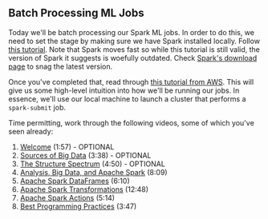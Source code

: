 Batch Processing ML Jobs
---------

Today we'll be batch processing our Spark ML jobs.  In order to do this, we need to set the stage by making sure we have Spark installed locally.  Follow [this tutorial](http://blog.appliedinformaticsinc.com/how-to-write-spark-applications-in-python/).  Note that Spark moves fast so while this tutorial is still valid, the version of Spark it suggests is woefully outdated.  Check [Spark's download page](https://spark.apache.org/downloads.html) to snag the latest version.

Once you've completed that, read through [this tutorial from AWS](https://aws.amazon.com/blogs/big-data/submitting-user-applications-with-spark-submit/).  This will give us some high-level intuition into how we'll be running our jobs.  In essence, we'll use our local machine to launch a cluster that performs a `spark-submit` job.

Time permitting, work through the following videos, some of which you've seen already:

1. [Welcome](https://www.youtube.com/watch?v=kBmV4mYUZE4) (1:57) - OPTIONAL
2. [Sources of Big Data](https://www.youtube.com/watch?v=zZriVGvk6_A) (3:38) - OPTIONAL
3. [The Structure Spectrum](https://www.youtube.com/watch?v=qZwP8-YvixU) (4:50) - OPTIONAL
4. [Analysis, Big Data, and Apache Spark](https://www.youtube.com/watch?v=R1UENY1sG2c) (8:09)
5. [Apache Spark DataFrames](https://www.youtube.com/watch?v=oPS9wd3tjtU) (6:10)
6. [Apache Spark Transformations](https://www.youtube.com/watch?v=jleReJ4ABs0) (12:48)
7. [Apache Spark Actions](https://www.youtube.com/watch?v=dCzidQ6hAhA) (5:14)
8. [Best Programming Practices](https://www.youtube.com/watch?v=Rdg19pS_-mQ) (3:47)
